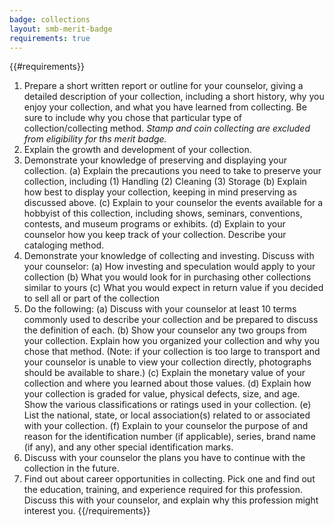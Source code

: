 ```yaml
---
badge: collections
layout: smb-merit-badge
requirements: true
---
```


{{#requirements}}
1. Prepare a short written report or outline for your counselor, giving a detailed description of your collection, including a short history, why you enjoy your collection, and what you have learned from collecting. Be sure to include why you chose that particular type of collection/collecting method.
    *Stamp and coin collecting are excluded from eligibility for ths merit badge.*
2. Explain the growth and development of your collection.
3. Demonstrate your knowledge of preserving and displaying your collection.
    (a) Explain the precautions you need to take to preserve your collection, including
        (1) Handling
        (2) Cleaning
        (3) Storage
    (b) Explain how best to display your collection, keeping in mind preserving as discussed above.
    (c) Explain to your counselor the events available for a hobbyist of this collection, including shows, seminars, conventions, contests, and museum programs or exhibits.
    (d) Explain to your counselor how you keep track of your collection. Describe your cataloging method.
4. Demonstrate your knowledge of collecting and investing. Discuss with your counselor:
    (a) How investing and speculation would apply to your collection
    (b) What you would look for in purchasing other collections similar to yours
    (c) What you would expect in return value if you decided to sell all or part of the collection
5. Do the following:
    (a) Discuss with your counselor at least 10 terms commonly used to describe your collection and be prepared to discuss the definition of each.
    (b) Show your counselor any two groups from your collection. Explain how you organized your collection and why you chose that method. (Note: if your collection is too large to transport and your counselor is unable to view your collection directly, photographs should be available to share.)
    (c) Explain the monetary value of your collection and where you learned about those values.
    (d) Explain how your collection is graded for value, physical defects, size, and age. Show the various classifications or ratings used in your collection.
    (e) List the national, state, or local association(s) related to or associated with your collection.
    (f) Explain to your counselor the purpose of and reason for the identification number (if applicable), series, brand name (if any), and any other special identification marks.
6. Discuss with your counselor the plans you have to continue with the collection in the future.
7. Find out about career opportunities in collecting. Pick one and find out the education, training, and experience required for this profession. Discuss this with your counselor, and explain why this profession might interest you.
{{/requirements}}
